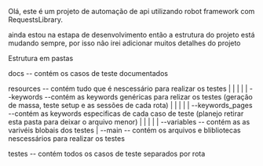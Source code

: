 Olá, este é um projeto de automação de api utilizando robot framework com RequestsLibrary. 

ainda estou na estapa de desenvolvimento então a estrutura do projeto está mudando sempre, por isso não irei adicionar muitos detalhes do projeto

Estrutura em pastas
 
 docs -- contém os casos de teste documentados 

 resources -- contém tudo que é nescessário para realizar os testes 
    |    |
    |    |
    |    --keywords --contém as keywords genéricas para relizar os testes (geração de massa, teste setup e as sessões de cada rota)
    |    |
    |    |
    |    --keywords_pages --contém as keywords especificas de cada caso de teste (planejo retirar esta pasta para deixar o arquivo menor) 
    |    |
    |    |
    |    --variables -- contém as as varivéis blobais dos testes
    |
    --main -- contém os arquivos e blibliotecas nescessários para realizar os testes

 testes -- contém todos os casos de teste separados por rota



